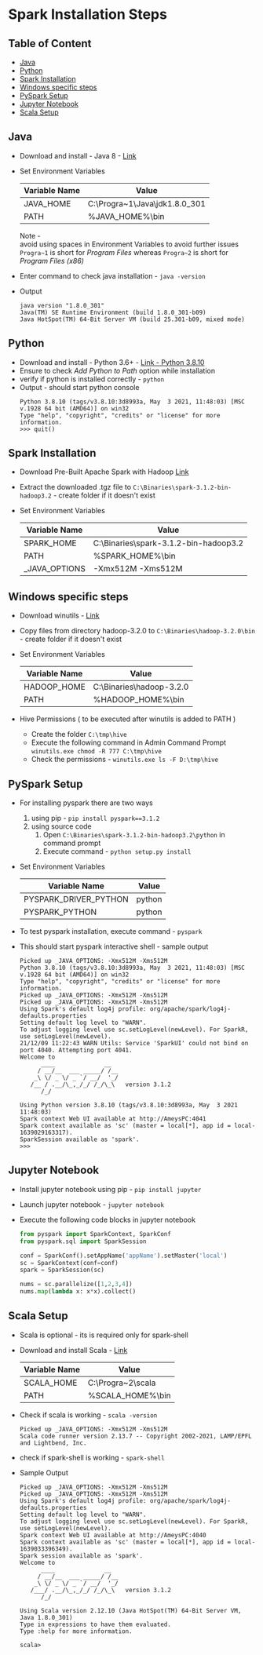 # Spark Installation Steps

## Table of Content

- [ Java ](#java)
- [ Python ](#python)
- [ Spark Installation ](#spark-installation)
- [ Windows specific steps ](#windows-specific-steps)
- [ PySpark Setup  ](#pyspark-setup)
- [ Jupyter Notebook ](#jupyter-notebook)
- [ Scala Setup ](#scala-setup)

## Java

- Download and install - Java 8 - [ Link ](https://www.oracle.com/in/java/technologies/javase/javase8u211-later-archive-downloads.html)
- Set Environment Variables 

  | Variable Name | Value                         |
  |---------------|-------------------------------|
  | JAVA_HOME     | C:\Progra~1\Java\jdk1.8.0_301 |
  | PATH          | %JAVA_HOME%\bin               |

  Note - <br>
  avoid using spaces in Environment Variables to avoid further issues <br> 
  `Progra~1` is short for *Program Files* whereas `Progra~2` is short for *Program Files (x86)*
- Enter command to check java installation - `java -version`
- Output

  ```
  java version "1.8.0_301"
  Java(TM) SE Runtime Environment (build 1.8.0_301-b09)
  Java HotSpot(TM) 64-Bit Server VM (build 25.301-b09, mixed mode)  
  ```
  

## Python

- Download and install - Python 3.6+ - [ Link  - Python 3.8.10 ](https://www.python.org/ftp/python/3.8.10/python-3.8.10-amd64.exe)
- Ensure to check *Add Python to Path* option while installation
- verify if python is installed correctly - `python`
- Output - should start python console
  ```
  Python 3.8.10 (tags/v3.8.10:3d8993a, May  3 2021, 11:48:03) [MSC v.1928 64 bit (AMD64)] on win32
  Type "help", "copyright", "credits" or "license" for more information.
  >>> quit()
  ```

## Spark Installation

- Download Pre-Built Apache Spark with Hadoop [ Link ](https://dlcdn.apache.org/spark/spark-3.1.2/spark-3.1.2-bin-hadoop3.2.tgz)
- Extract the downloaded .tgz file to `C:\Binaries\spark-3.1.2-bin-hadoop3.2` - create folder if it doesn't exist
- Set Environment Variables

    | Variable Name | Value                                 |
    |---------------|---------------------------------------|
    | SPARK_HOME    | C:\Binaries\spark-3.1.2-bin-hadoop3.2 |
    | PATH          | %SPARK_HOME%\bin                      |
    | _JAVA_OPTIONS | -Xmx512M -Xms512M                     |

## Windows specific steps

- Download winutils - [ Link ](https://github.com/cdarlint/winutils/archive/refs/heads/master.zip)
- Copy files from directory hadoop-3.2.0 to `C:\Binaries\hadoop-3.2.0\bin` - create folder if it doesn't exist
- Set Environment Variables

  | Variable Name | Value                    |
  |---------------|--------------------------|
  | HADOOP_HOME   | C:\Binaries\hadoop-3.2.0 |
  | PATH          | %HADOOP_HOME%\bin        |
- Hive Permissions ( to be executed after winutils is added to PATH )
  - Create the folder `C:\tmp\hive`
  - Execute the following command in Admin Command Prompt <br> `winutils.exe chmod -R 777 C:\tmp\hive`
  - Check the permissions - `winutils.exe ls -F D:\tmp\hive`

## PySpark Setup

- For installing pyspark there are two ways
  1. using pip - `pip install pyspark==3.1.2`
  2. using source code
     1. Open `C:\Binaries\spark-3.1.2-bin-hadoop3.2\python` in command prompt
     2. Execute command - `python setup.py install`
- Set Environment Variables

  | Variable Name         | Value  |
  |-----------------------|--------|
  | PYSPARK_DRIVER_PYTHON | python |
  | PYSPARK_PYTHON        | python |

- To test pyspark installation, execute command - `pyspark`
- This should start pyspark interactive shell - sample output
  ```
  Picked up _JAVA_OPTIONS: -Xmx512M -Xms512M
  Python 3.8.10 (tags/v3.8.10:3d8993a, May  3 2021, 11:48:03) [MSC v.1928 64 bit (AMD64)] on win32
  Type "help", "copyright", "credits" or "license" for more information.
  Picked up _JAVA_OPTIONS: -Xmx512M -Xms512M
  Picked up _JAVA_OPTIONS: -Xmx512M -Xms512M
  Using Spark's default log4j profile: org/apache/spark/log4j-defaults.properties
  Setting default log level to "WARN".
  To adjust logging level use sc.setLogLevel(newLevel). For SparkR, use setLogLevel(newLevel).
  21/12/09 11:22:43 WARN Utils: Service 'SparkUI' could not bind on port 4040. Attempting port 4041.
  Welcome to
        ____              __
       / __/__  ___ _____/ /__
      _\ \/ _ \/ _ `/ __/  '_/
     /__ / .__/\_,_/_/ /_/\_\   version 3.1.2
        /_/
  
  Using Python version 3.8.10 (tags/v3.8.10:3d8993a, May  3 2021 11:48:03)
  Spark context Web UI available at http://AmeysPC:4041
  Spark context available as 'sc' (master = local[*], app id = local-1639029163317).
  SparkSession available as 'spark'.
  >>> 
  ```
  
## Jupyter Notebook 

- Install jupyter notebook using pip - `pip install jupyter`
- Launch jupyter notebook - `jupyter notebook`
- Execute the following code blocks in jupyter notebook

  ```python
  from pyspark import SparkContext, SparkConf
  from pyspark.sql import SparkSession
  ```
  ```python
  conf = SparkConf().setAppName('appName').setMaster('local')
  sc = SparkContext(conf=conf)
  spark = SparkSession(sc)
  ```
  ```python
  nums = sc.parallelize([1,2,3,4])
  nums.map(lambda x: x*x).collect()
  ```

## Scala Setup

- Scala is optional - its is required only for spark-shell
- Download and install Scala - [ Link ](https://downloads.lightbend.com/scala/2.13.7/scala-2.13.7.msi)

  | Variable Name | Value             |
  |-------------------|------------------------------|
  | SCALA_HOME    | C:\Progra~2\scala |
  | PATH          | %SCALA_HOME%\bin  |

- Check if scala is working - `scala -version`
  ```
  Picked up _JAVA_OPTIONS: -Xmx512M -Xms512M
  Scala code runner version 2.13.7 -- Copyright 2002-2021, LAMP/EPFL and Lightbend, Inc.
  ```
- check if spark-shell is working - `spark-shell`
- Sample Output
  ```
  Picked up _JAVA_OPTIONS: -Xmx512M -Xms512M
  Picked up _JAVA_OPTIONS: -Xmx512M -Xms512M
  Using Spark's default log4j profile: org/apache/spark/log4j-defaults.properties
  Setting default log level to "WARN".
  To adjust logging level use sc.setLogLevel(newLevel). For SparkR, use setLogLevel(newLevel).
  Spark context Web UI available at http://AmeysPC:4040
  Spark context available as 'sc' (master = local[*], app id = local-1639033396349).
  Spark session available as 'spark'.
  Welcome to
        ____              __
       / __/__  ___ _____/ /__
      _\ \/ _ \/ _ `/ __/  '_/
     /___/ .__/\_,_/_/ /_/\_\   version 3.1.2
        /_/
  
  Using Scala version 2.12.10 (Java HotSpot(TM) 64-Bit Server VM, Java 1.8.0_301)
  Type in expressions to have them evaluated.
  Type :help for more information.
  
  scala> 
  ```
  